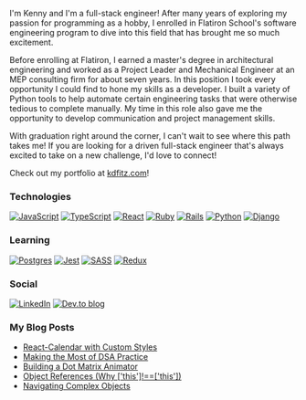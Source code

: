 I'm Kenny and I'm a full-stack engineer! After many years of exploring my passion for programming as a hobby, I enrolled in Flatiron School's software engineering program to dive into this field that has brought me so much excitement. 

Before enrolling at Flatiron, I earned a master's degree in architectural engineering and worked as a Project Leader and Mechanical Engineer at an MEP consulting firm for about seven years. In this position I took every opportunity I could find to hone my skills as a developer. I built a variety of Python tools to help automate certain engineering tasks that were otherwise tedious to complete manually. My time in this role also gave me the opportunity to develop communication and project management skills.

With graduation right around the corner, I can't wait to see where this path takes me! If you are looking for a driven full-stack engineer that's always excited to take on a new challenge, I'd love to connect!

Check out my portfolio at [kdfitz.com](https://kdfitz.com)!

### Technologies
[![JavaScript](https://img.shields.io/badge/javascript-%23323330.svg?style=for-the-badge&logo=javascript&logoColor=%23F7DF1E)](https://github.com/fitzgeraldkd?tab=repositories&q=topic%3Ajavascript)
[![TypeScript](https://img.shields.io/badge/typescript-%23007ACC.svg?style=for-the-badge&logo=typescript&logoColor=white)](https://github.com/fitzgeraldkd?tab=repositories&q=topic%3Atypescript)
[![React](https://img.shields.io/badge/react-%2320232a.svg?style=for-the-badge&logo=react&logoColor=%2361DAFB)](https://github.com/fitzgeraldkd?tab=repositories&q=topic%3Areact)
[![Ruby](https://img.shields.io/badge/ruby-%23CC342D.svg?style=for-the-badge&logo=ruby&logoColor=white)](https://github.com/fitzgeraldkd?tab=repositories&q=topic%3Aruby)
[![Rails](https://img.shields.io/badge/rails-%23CC0000.svg?style=for-the-badge&logo=ruby-on-rails&logoColor=white)](https://github.com/fitzgeraldkd?tab=repositories&q=topic%3Arails)
[![Python](https://img.shields.io/badge/python-3670A0?style=for-the-badge&logo=python&logoColor=ffdd54)](https://github.com/fitzgeraldkd?tab=repositories&q=topic%3Apython)
[![Django](https://img.shields.io/badge/django-%23092E20.svg?style=for-the-badge&logo=django&logoColor=white)](https://github.com/fitzgeraldkd?tab=repositories&q=topic%3Adjango)

### Learning
[![Postgres](https://img.shields.io/badge/postgres-%23316192.svg?style=for-the-badge&logo=postgresql&logoColor=white)](https://github.com/fitzgeraldkd?tab=repositories&q=topic%3Apostgres)
[![Jest](https://img.shields.io/badge/-jest-%23C21325?style=for-the-badge&logo=jest&logoColor=white)](https://github.com/fitzgeraldkd?tab=repositories&q=topic%3Ajest)
[![SASS](https://img.shields.io/badge/SASS-hotpink.svg?style=for-the-badge&logo=SASS&logoColor=white)](https://github.com/fitzgeraldkd?tab=repositories&q=topic%3Asass)
[![Redux](https://img.shields.io/badge/redux-%23593d88.svg?style=for-the-badge&logo=redux&logoColor=white)](https://github.com/fitzgeraldkd?tab=repositories&q=topic%3Aredux)

### Social
[![LinkedIn](https://img.shields.io/badge/linkedin-%230077B5.svg?style=for-the-badge&logo=linkedin&logoColor=white)](https://www.linkedin.com/in/kenneth-fitzgerald/)
[![Dev.to blog](https://img.shields.io/badge/dev.to-0A0A0A?style=for-the-badge&logo=dev.to&logoColor=white)](https://dev.to/fitzgeraldkd)

### My Blog Posts

<!-- BLOG-POST-LIST:START -->
- [React-Calendar with Custom Styles](https://dev.to/fitzgeraldkd/react-calendar-with-custom-styles-30c9)
- [Making the Most of DSA Practice](https://dev.to/fitzgeraldkd/making-the-most-of-dsa-practice-5h78)
- [Building a Dot Matrix Animator](https://dev.to/fitzgeraldkd/building-a-dot-matrix-animator-4edm)
- [Object References &lpar;Why [&#39;this&#39;]!==[&#39;this&#39;]&rpar;](https://dev.to/fitzgeraldkd/object-references-why-thisthis-5l6)
- [Navigating Complex Objects](https://dev.to/fitzgeraldkd/navigating-complex-objects-4pe7)
<!-- BLOG-POST-LIST:END -->

<!--
**fitzgeraldkd/fitzgeraldkd** is a ✨ _special_ ✨ repository because its `README.md` (this file) appears on your GitHub profile.

Here are some ideas to get you started:

- 🔭 I’m currently working on ...
- 🌱 I’m currently learning ...
- 👯 I’m looking to collaborate on ...
- 🤔 I’m looking for help with ...
- 💬 Ask me about ...
- 📫 How to reach me: ...
- 😄 Pronouns: ...
- ⚡ Fun fact: ...
-->

